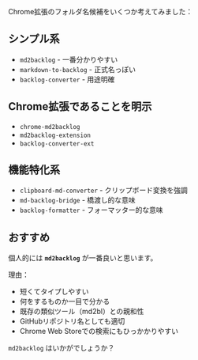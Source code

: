 Chrome拡張のフォルダ名候補をいくつか考えてみました：

## **シンプル系**
- `md2backlog` - 一番分かりやすい
- `markdown-to-backlog` - 正式名っぽい
- `backlog-converter` - 用途明確

## **Chrome拡張であることを明示**
- `chrome-md2backlog` 
- `md2backlog-extension`
- `backlog-converter-ext`

## **機能特化系**
- `clipboard-md-converter` - クリップボード変換を強調
- `md-backlog-bridge` - 橋渡し的な意味
- `backlog-formatter` - フォーマッター的な意味

## **おすすめ**
個人的には **`md2backlog`** が一番良いと思います。

理由：
- 短くてタイプしやすい
- 何をするものか一目で分かる
- 既存の類似ツール（md2bl）との親和性
- GitHubリポジトリ名としても適切
- Chrome Web Storeでの検索にもひっかかりやすい

`md2backlog` はいかがでしょうか？